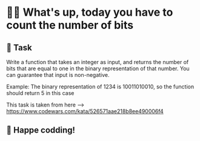 # ✌🏻 What's up, today you have to count the number of bits

## 🎯 Task

Write a function that takes an integer as input, and returns the number of bits that are equal to one in the binary representation of that number. You can guarantee that input is non-negative.

Example: The binary representation of 1234 is 10011010010, so the function should return 5 in this case

This task is taken from here --> https://www.codewars.com/kata/526571aae218b8ee490006f4

## 👾 Happe codding!
